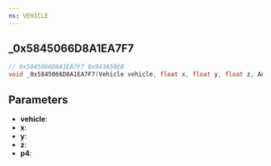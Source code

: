 ```yaml
---
ns: VEHICLE
---
```

## _0x5845066D8A1EA7F7

```c
// 0x5845066D8A1EA7F7 0x943A58EB
void _0x5845066D8A1EA7F7(Vehicle vehicle, float x, float y, float z, Any p4);
```


## Parameters
* **vehicle**: 
* **x**: 
* **y**: 
* **z**: 
* **p4**: 

